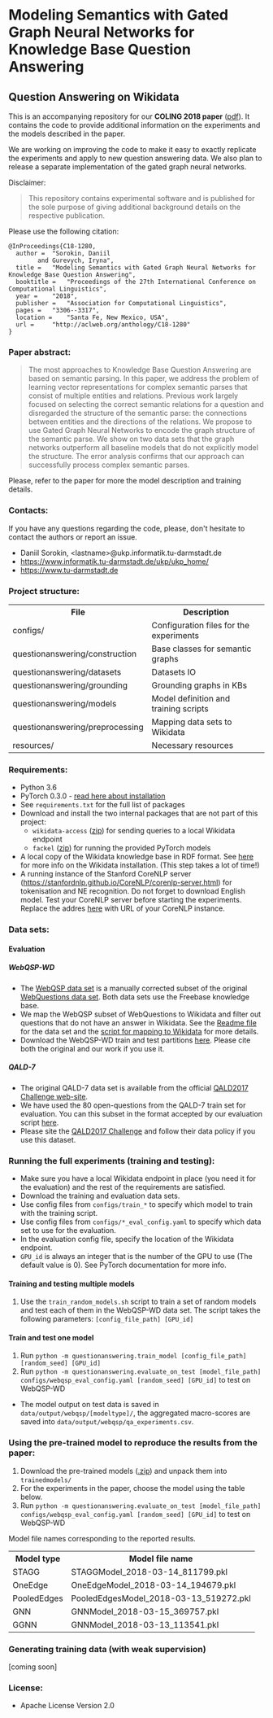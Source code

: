 # Modeling Semantics with Gated Graph Neural Networks for Knowledge Base Question Answering

## Question Answering on Wikidata

This is an accompanying repository for our **COLING 2018 paper** ([pdf](http://aclweb.org/anthology/C18-1280)). 
It contains the code to provide additional information on the experiments and the models described in the paper.

We are working on improving the code to make it easy to exactly replicate the experiments and apply to new question answering data. 
We also plan to release a separate implementation of the gated graph neural networks.   

Disclaimer:
> This repository contains experimental software and is published for the sole purpose of giving additional background details on the respective publication.

 

Please use the following citation:

```
@InProceedings{C18-1280,
  author = 	"Sorokin, Daniil
		and Gurevych, Iryna",
  title = 	"Modeling Semantics with Gated Graph Neural Networks for Knowledge Base Question Answering",
  booktitle = 	"Proceedings of the 27th International Conference on Computational Linguistics",
  year = 	"2018",
  publisher = 	"Association for Computational Linguistics",
  pages = 	"3306--3317",
  location = 	"Santa Fe, New Mexico, USA",
  url = 	"http://aclweb.org/anthology/C18-1280"
}
```

### Paper abstract:
> The most approaches to Knowledge Base Question Answering are based on semantic parsing. In
  this paper, we address the problem of learning vector representations for complex semantic parses
  that consist of multiple entities and relations. Previous work largely focused on selecting the
  correct semantic relations for a question and disregarded the structure of the semantic parse: the
  connections between entities and the directions of the relations. We propose to use Gated Graph
  Neural Networks to encode the graph structure of the semantic parse. We show on two data sets
  that the graph networks outperform all baseline models that do not explicitly model the structure.
  The error analysis confirms that our approach can successfully process complex semantic parses.

Please, refer to the paper for more the model description and training details.
 
### Contacts:
If you have any questions regarding the code, please, don't hesitate to contact the authors or report an issue.
  * Daniil Sorokin, \<lastname\>@ukp.informatik.tu-darmstadt.de
  * https://www.informatik.tu-darmstadt.de/ukp/ukp_home/
  * https://www.tu-darmstadt.de
 
### Project structure:

<table>
    <tr>
        <th>File</th><th>Description</th>
    </tr>
    <tr>
        <td>configs/</td><td>Configuration files for the experiments</td>
    </tr>
    <tr>
        <td>questionanswering/construction</td><td>Base classes for semantic graphs</td>
    </tr>
    <tr>
        <td>questionanswering/datasets</td><td>Datasets IO</td>
    </tr>
    <tr>
        <td>questionanswering/grounding</td><td>Grounding graphs in KBs</td>
    </tr>
    <tr>
        <td>questionanswering/models</td><td>Model definition and training scripts</td>
    </tr>
    <tr>
        <td>questionanswering/preprocessing</td><td>Mapping data sets to Wikidata</td>
    </tr>
    <tr>
        <td>resources/</td><td>Necessary resources</td>
    </tr>
</table>


### Requirements:
* Python 3.6
* PyTorch 0.3.0 - [read here about installation](http://pytorch.org/)
* See `requirements.txt` for the full list of packages
* Download and install the two internal packages that are not part of this project: 
    * `wikidata-access` ([zip](https://public.ukp.informatik.tu-darmstadt.de/coling2018-graph-neural-networks-question-answering/wikidata-access-master.zip)) for sending queries to a local Wikidata endpoint
    * `fackel` ([zip](https://public.ukp.informatik.tu-darmstadt.de/coling2018-graph-neural-networks-question-answering/fackel-master.zip)) for running the provided PyTorch models 
* A local copy of the Wikidata knowledge base in RDF format. See [here](WikidataHowTo.md) for more info on the Wikidata installation. (This step takes a lot of time!)
* A running instance of the Stanford CoreNLP server (https://stanfordnlp.github.io/CoreNLP/corenlp-server.html) for tokenisation and NE recognition. Do not forget to download English model. Test your CoreNLP server before starting the experiments. Replace the addres [here](https://github.com/UKPLab/coling2018-graph-neural-networks-question-answering/blob/06f406fd1a4a7e10902ea484e0707c8810e5e3e5/questionanswering/_utils.py#L24) with URL of your CoreNLP instance.

### Data sets:

#### Evaluation

##### WebQSP-WD
* The [WebQSP data set](https://www.microsoft.com/en-us/download/details.aspx?id=52763) is a manually corrected subset of the original [WebQuestions data set](https://nlp.stanford.edu/software/sempre/). Both data sets use the Freebase knowledge base.
* We map the WebQSP subset of WebQuestions to Wikidata and filter out questions that do not have an answer in Wikidata. See the [Readme file](WEBQSP_WD_README.md) for the data set and the [script for mapping to Wikidata](questionanswering/preprocessing/map_dataset_to_wikidata.py) for more details.
* Download the WebQSP-WD train and test partitions [here](https://public.ukp.informatik.tu-darmstadt.de/coling2018-graph-neural-networks-question-answering/WebQSP_WD_v1.zip). Please cite both the original and our work if you use it.

##### QALD-7 
* The original QALD-7 data set is available from the official [QALD2017 Challenge web-site](https://project-hobbit.eu/challenges/qald2017/qald2017-challenge-tasks/#task4).
* We have used the 80 open-questions from the QALD-7 train set for evaluation. 
You can this subset in the format accepted by our evaluation script [here](https://public.ukp.informatik.tu-darmstadt.de/coling2018-graph-neural-networks-question-answering/qald.examples.test.wikidata.json).
* Please site the [QALD2017 Challenge](https://project-hobbit.eu/challenges/qald2017/) and follow their data policy if you use this dataset.
 


### Running the full experiments (training and testing):

* Make sure you have a local Wikidata endpoint in place (you need it for the evaluation) and the rest of the requirements are satisfied.
* Download the training and evaluation data sets.
* Use config files from `configs/train_*` to specify which model to train with the training script.
* Use config files from `configs/*_eval_config.yaml` to specify which data set to use for the evaluation. 
* In the evaluation config file, specify the location of the Wikidata endpoint.
* `GPU_id` is always an integer that is the number of the GPU to use (The default value is 0). See PyTorch documentation for more info.  

#### Training and testing multiple models
1. Use the `train_random_models.sh` script to train a set of random models and test each of them in the WebQSP-WD data set. 
   The script takes the following parameters: `[config_file_path] [GPU_id]`
   
#### Train and test one model
1.  Run `python -m questionanswering.train_model [config_file_path] [random_seed] [GPU_id]`
2.  Run `python -m questionanswering.evaluate_on_test [model_file_path] configs/webqsp_eval_config.yaml [random_seed] [GPU_id]` to test on WebQSP-WD 

* The model output on test data is saved in `data/output/webqsp/[modeltype]/`, the aggregated macro-scores are saved into 
`data/output/webqsp/qa_experiments.csv`.

### Using the pre-trained model to reproduce the results from the paper:

1. Download the pre-trained models ([.zip](https://public.ukp.informatik.tu-darmstadt.de/coling2018-graph-neural-networks-question-answering/DS_COLING_2018_QA_models.zip)) and unpack them into `trainedmodels/` 
2. For the experiments in the paper, choose the model using the table below. 
3. Run  `python -m questionanswering.evaluate_on_test [model_file_path] configs/webqsp_eval_config.yaml [random_seed] [GPU_id]` to test on WebQSP-WD

Model file names corresponding to the reported results.
<table>
    <tr>
        <th>Model type</th><th>Model file name</th>
    </tr>   
    <tr>
        <td>STAGG</td><td>STAGGModel_2018-03-14_811799.pkl</td>
    </tr>   
    <tr>
        <td>OneEdge</td><td>OneEdgeModel_2018-03-14_194679.pkl</td>
    </tr>   
    <tr>
        <td>PooledEdges</td><td>PooledEdgesModel_2018-03-13_519272.pkl</td>
    </tr>   
    <tr>
        <td>GNN</td><td>GNNModel_2018-03-15_369757.pkl</td>
    </tr>   
    <tr>
        <td>GGNN</td><td>GNNModel_2018-03-13_113541.pkl</td>
    </tr>
</table>


### Generating training data (with weak supervision) 

[coming soon]

### License:
* Apache License Version 2.0
